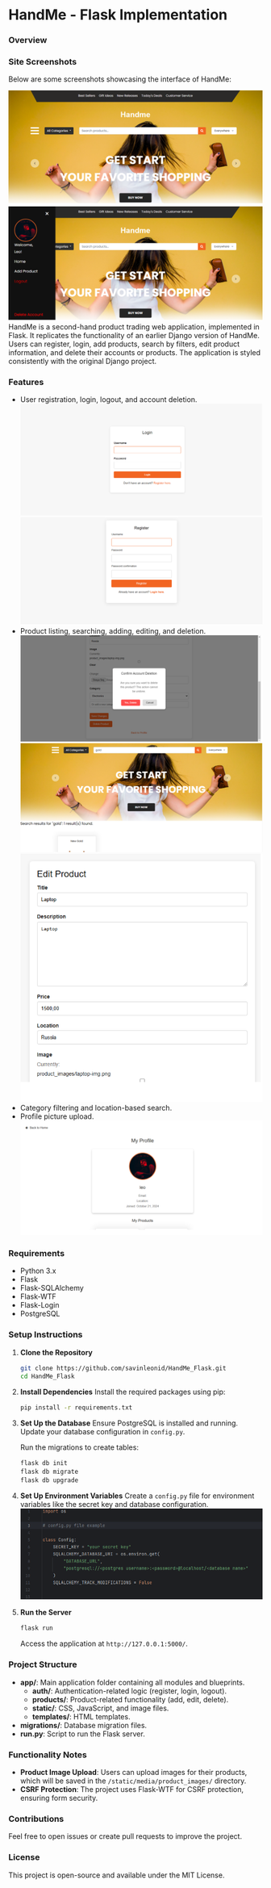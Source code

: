 # HandMe - Flask Implementation

### Overview

### Site Screenshots
Below are some screenshots showcasing the interface of HandMe:

![Homepage Screenshot](/app/static/readme/main_page.png)
![Side nav bar](/app/static/readme/loged_in.png)
HandMe is a second-hand product trading web application, implemented in Flask. It replicates the functionality of an earlier Django version of HandMe. Users can register, login, add products, search by filters, edit product information, and delete their accounts or products. The application is styled consistently with the original Django project.

### Features
- User registration, login, logout, and account deletion.
![Login](/app/static/readme/login.png)
![Register](/app/static/readme/register.png)
- Product listing, searching, adding, editing, and deletion.
![Popup delete](/app/static/readme/popup_delete.png)
![Search](/app/static/readme/search.png)
![Edit Product](/app/static/readme/edit_prod_1.png)
- Category filtering and location-based search.
- Profile picture upload.
![Profile](/app/static/readme/profile_1.png)

### Requirements
- Python 3.x
- Flask
- Flask-SQLAlchemy
- Flask-WTF
- Flask-Login
- PostgreSQL

### Setup Instructions
1. **Clone the Repository**
   ```bash
   git clone https://github.com/savinleonid/HandMe_Flask.git
   cd HandMe_Flask
   ```

2. **Install Dependencies**
   Install the required packages using pip:
   ```bash
   pip install -r requirements.txt
   ```

3. **Set Up the Database**
   Ensure PostgreSQL is installed and running. Update your database configuration in `config.py`.

   Run the migrations to create tables:
   ```bash
   flask db init
   flask db migrate
   flask db upgrade
   ```

4. **Set Up Environment Variables**
   Create a `config.py` file for environment variables like the secret key and database configuration.
   ![config file](/app/static/readme/config.png)

5. **Run the Server**
   ```bash
   flask run
   ```
   Access the application at `http://127.0.0.1:5000/`.

### Project Structure
- **app/**: Main application folder containing all modules and blueprints.
  - **auth/**: Authentication-related logic (register, login, logout).
  - **products/**: Product-related functionality (add, edit, delete).
  - **static/**: CSS, JavaScript, and image files.
  - **templates/**: HTML templates.
- **migrations/**: Database migration files.
- **run.py**: Script to run the Flask server.

### Functionality Notes
- **Product Image Upload**: Users can upload images for their products, which will be saved in the `/static/media/product_images/` directory.
- **CSRF Protection**: The project uses Flask-WTF for CSRF protection, ensuring form security.

### Contributions
Feel free to open issues or create pull requests to improve the project.

### License
This project is open-source and available under the MIT License.

